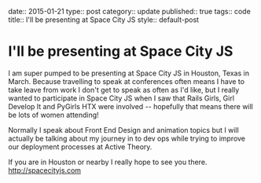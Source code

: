 date:: 2015-01-21
type:: post
category:: update
published:: true
tags:: code
title:: I'll be presenting at Space City JS
style:: default-post

# I'll be presenting at Space City JS

I am super pumped to be presenting at Space City JS in Houston, Texas in March. Because travelling to speak at conferences often means I have to take leave from work I don't get to speak as often as I'd like, but I really wanted to participate in Space City JS when I saw that Rails Girls, Girl Develop It and PyGirls HTX were involved -- hopefully that means there will be lots of women attending! 

Normally I speak about Front End Design and animation topics but I will actually be talking about my journey in to dev ops while trying to improve our deployment processes at Active Theory.

If you are in Houston or nearby I really hope to see you there. <a href="http://spacecityjs.com/">http://spacecityjs.com</a>